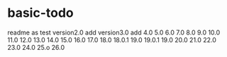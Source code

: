 # basic-todo

readme as test version2.0
add version3.0
add 4.0
5.0
6.0
7.0
8.0
9.0
10.0
11.0
12.0
13.0
14.0
15.0
16.0
17.0
18.0
18.0.1
19.0
19.0.1
19.0
20.0
21.0
22.0
23.0
24.0
25.o
26.0